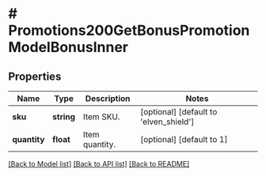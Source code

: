 # # Promotions200GetBonusPromotionModelBonusInner

## Properties

Name | Type | Description | Notes
------------ | ------------- | ------------- | -------------
**sku** | **string** | Item SKU. | [optional] [default to 'elven_shield']
**quantity** | **float** | Item quantity. | [optional] [default to 1]

[[Back to Model list]](../../README.md#models) [[Back to API list]](../../README.md#endpoints) [[Back to README]](../../README.md)
